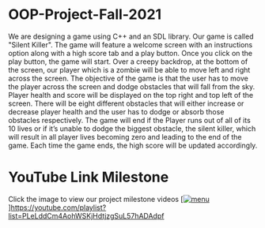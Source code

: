 # OOP-Project-Fall-2021
We are designing a game using C++ and an SDL library. Our game is called "Silent Killer". The game will feature a welcome screen with an instructions option along with a high score tab and a play button. Once you click on the play button, the game will start. Over a creepy backdrop, at the bottom of the screen, our player which is a zombie will be able to move left and right across the screen. The objective of the game is that the user has to move the player across the screen and dodge obstacles that will fall from the sky. Player health and score will be displayed on the top right and top left of the screen. There will be eight different obstacles that will either increase or decrease player health and the user has to dodge or absorb those obstacles respectively. The game will end if the Player runs out of all of its 10 lives or if it’s unable to dodge the biggest obstacle, the silent killer, which will result in all player lives becoming zero and leading to the end of the game. Each time the game ends, the high score will be updated accordingly. 
# YouTube Link Milestone 
Click the image to view our project milestone videos 
[[![menu](https://user-images.githubusercontent.com/60126292/144235436-fb5046dd-0e65-4dbb-a033-7219257a5634.png)](https://youtube.com/playlist?list=PLeLddCm4AohWSKjHdtjzgSuL57hADAdpf)]https://youtube.com/playlist?list=PLeLddCm4AohWSKjHdtjzgSuL57hADAdpf


